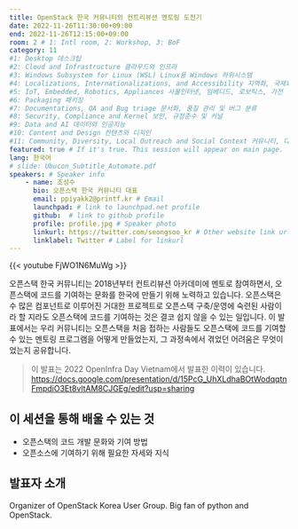 ```yaml
---
title: OpenStack 한국 커뮤니티의 컨트리뷰션 멘토링 도전기
date: 2022-11-26T11:30:00+09:00
end: 2022-11-26T12:15:00+09:00
room: 2 # 1: Intl room, 2: Workshop, 3: BoF
category: 11
#1: Desktop 데스크탑
#2: Cloud and Infrastructure 클라우드와 인프라
#3: Windows Subsystem for Linux (WSL) Linux용 Windows 하위시스템
#4: Localizations, Internationalizations, and Accessibility 지역화, 국제화 및 접근성
#5: IoT, Embedded, Robotics, Appliances 사물인터넷, 임베디드, 로보틱스, 가전
#6: Packaging 패키징
#7: Documentations, QA and Bug triage 문서화, 품질 관리 및 버그 분류
#8: Security, Compliance and Kernel 보안, 규정준수 및 커널
#9: Data and AI 데이터와 인공지능
#10: Content and Design 컨텐츠와 디지인
#11: Community, Diversity, Local Outreach and Social Context 커뮤니티, 다양성, 지역 사회 협력과 사회적 관점
featured: true # If it's true. This session will appear on main page.
lang: 한국어
# slide: Ubucon_Subtitle_Automate.pdf
speakers: # Speaker info
    - name: 조성수
      bio: 오픈스택 한국 커뮤니티 대표
      email: ppiyakk2@printf.kr # Email
      launchpad: # link to launchpad.net profile
      github:  # link to github profile
      profile: profile.jpg # Speaker photo
      linkurl: https://twitter.com/seongsoo_kr # Other website link url
      linklabel: Twitter # Label for linkurl
---
```


{{< youtube FjWO1N6MuWg >}}

오픈스택 한국 커뮤니티는 2018년부터 컨트리뷰션 아카데미에 멘토로 참여하면서, 오픈스택에 코드를 기여하는 문화를 한국에 만들기 위해 노력하고 있습니다. 오픈스택은 수 많은 컴포넌트로 이루어진 거대한 프로젝트로 오픈스택 구축/운영에 숙련된 사람이라 할 지라도 오픈스택에 코드를 기여하는 것은 결코 쉽지 않을 수 있는 일입니다. 
이 발표에서는 우리 커뮤니티는 오픈스택을 처음 접하는 사람들도 오픈스택에 코드를 기여할 수 있는 멘토링 프로그램을 어떻게 만들었는지, 그 과정속에서 겪었던 어려움은 무엇이었는지 공유합니다.

>이 발표는 2022 OpenInfra Day Vietnam에서 발표한 이력이 있습니다.
>https://docs.google.com/presentation/d/15PcG_UhXLdhaBOtWodqqtnFmpdiO3Et8vltAM8CJGEg/edit?usp=sharing

## 이 세션을 통해 배울 수 있는 것
- 오픈스택의 코드 개발 문화와 기여 방법
- 오픈소스에 기여하기 위해 필요한 자세와 지식

## 발표자 소개
Organizer of OpenStack Korea User Group. Big fan of python and OpenStack. 

